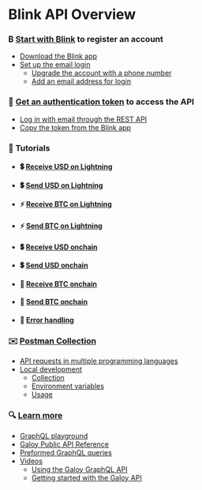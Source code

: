 # Blink API Overview

### ₿ [Start with Blink](/api/start) to register an account
* [Download the Blink app](/api/start#download-the-blink-app)
* [Set up the email login](/api/start#set-up-the-email-login)
  * [Upgrade the account with a phone number](/api/start#upgrade-the-account-with-a-phone-number)
  * [Add an email address for login](/api/start#add-an-email-address-for-login)

### 🔑 [Get an authentication token](/api/auth) to access the API
* [Log in with email through the REST API](/api/auth#log-in-with-email-through-the-rest-api)
* [Copy the token from the Blink app](/api/auth#copy-the-token-from-the-blink-app)

### 📖 Tutorials

* #### 💲 [Receive USD on Lightning](/api/usd-ln-receive)
* #### 💲 [Send USD on Lightning](/api/usd-ln-receive)
* #### ⚡ [Receive BTC on Lightning](/api/btc-ln-receive)
* #### ⚡ [Send BTC on Lightning](/api/btc-ln-receive)
* #### 💲 [Receive USD onchain](/api/usd-onchain-receive)
* #### 💲 [Send USD onchain](/api/usd-onchain-receive)
* #### 🔗 [Receive BTC onchain](/api/btc-onchain-receive)
* #### 🔗 [Send BTC onchain](/api/btc-onchain-receive)

* #### 🔴 [Error handling](/api/errors)

### ✉️ [Postman Collection](/api/postman)
* [API requests in multiple programming languages](/api/postman#api-requests-in-multiple-programming-languages)
* [Local development](/api/postman#local-development)
  * [Collection](/api/postman#collection)
  * [Environment variables](/api/postman#environment-variables)
  * [Usage](/api/postman#usage)

### 🔍 [Learn more](/api/learn-more)
* [GraphQL playground](/api/learn-more#graphql-playground)
* [Galoy Public API Reference](/api/learn-more#galoy-public-api-reference)
* [Preformed GraphQL queries](/api/learn-more#preformed-graphql-queries)
* [Videos](/api/learn-more#videos)
  * [Using the Galoy GraphQL API](/api/learn-more#using-the-galoy-graphql-api)
  * [Getting started with the Galoy API](/api/learn-more#getting-started-with-the-galoy-api)

